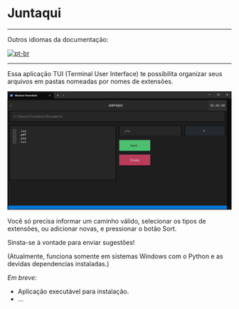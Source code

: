 # Juntaqui

---
Outros idiomas da documentação:

[![pt-br](https://img.shields.io/badge/idioma-inglês-blue.svg)](README.md)

---
Essa aplicação TUI (Terminal User Interface) te possibilita organizar seus arquivos em pastas nomeadas por nomes de extensões.

![img.png](img.png)

Você só precisa informar um caminho válido, selecionar os tipos de extensões, ou adicionar novas, e pressionar o botão Sort.

Sinsta-se à vontade para enviar sugestões!

(Atualmente, funciona somente em sistemas Windows com o Python e as devidas dependencias instaladas.)

_Em breve:_
- Aplicação executável para instalação.
- ...